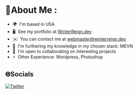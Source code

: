 # 💫About Me :
* 🌍  I'm based in USA
* 🖥️  See my portfolio at [WinterReign.dev](http://www.winterreign.dev)
* ✉️  You can contact me at [webmaster@winterreign.dev](mailto:webmaster@winterreign.dev)
* 🧠  I'm furthering my knowledge in my chosen stack: MEVN
* 🤝  I'm open to collaborating on interesting projects
* ⚡  Other Experience: Wordpress, Photoshop

## 🌐Socials
[![Twitter](https://img.shields.io/badge/Twitter-%231DA1F2.svg?logo=Twitter&logoColor=white)](https://twitter.com/winterreigndev) 
